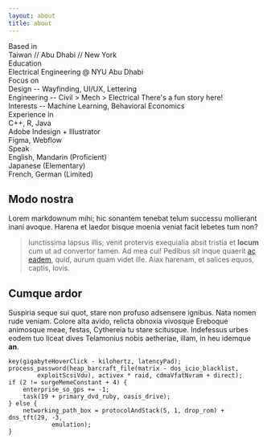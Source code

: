 ```yaml
---
layout: about
title: about
---
```


<div class="text-right font-bold">Based in</div>
<div>Taiwan // Abu Dhabi // New York</div>

<div class="text-left font-bold">Education</div>
<div>Electrical Engineering <span class="italic">@ NYU Abu Dhabi</span></div>

<div class="text-right font-bold">Focus on</div>
<div>
  Design -- <span class="italic">Wayfinding, UI/UX, Lettering</span><br>
  Engineering -- <span class="italic">Civil > Mech > Electrical</span> <span class="text-sm text-gray-500">There's a fun story here!</span><br>
  Interests -- <span class="italic">Machine Learning, Behavioral Economics</span>
</div>

<div class="text-right font-bold">Experience in</div>
<div>
  C++, R, Java<br>
  Adobe Indesign + Illustrator<br>
  Figma, Webflow
</div>

<div class="text-right font-bold">Speak</div>
<div>
  English, Mandarin <span class="text-sm text-gray-500">(Proficient)</span><br>
  Japanese <span class="text-sm text-gray-500">(Elementary)</span><br>
  French, German <span class="text-sm text-gray-500">(Limited)</span>
</div>


## Modo nostra

Lorem markdownum mihi; hic sonantem tenebat telum successu mollierant inani
avoque. Harena et laedor bisque moenia veniat facit lebetes tum non?

> Iunctissima lapsus illis; venit protervis exequialia absit tristia et
> **locum** cum ut ad convertor tamen. Ad mea cui! Pedibus sit inque quaerit [ac
> eadem](http://clamavit.io/), quid, aurum quam videt ille. Aiax harenam, et
> salices equos, captis, Iovis.

## Cumque ardor

Suspiria seque sui quot, stare non profuso adsensere ignibus. Nata nomen rude
veniam. Colore alta avido, relicta obnoxia vivosque Ereboque animosque meae,
festas, Cythereia tu stare scitusque. Indefessus urbes eodem tuo liceat dives
Telamonius nobis aetheriae, illam, in heu idemque **an**.

    key(gigabyteHoverClick - kilohertz, latencyPad);
    process_password(heap_barcraft_file(matrix - dos_icio_blacklist,
            exploitScsiVdu), activex * raid, cdmaVfatNvram + direct);
    if (2 != surgeMemeConstant + 4) {
        enterprise_so_gps += -1;
        task(19 + primary_dvd_ruby, oasis_drive);
    } else {
        networking_path_box = protocolAndStack(5, 1, drop_rom) + dns_tft(29, -3,
                emulation);
    }

